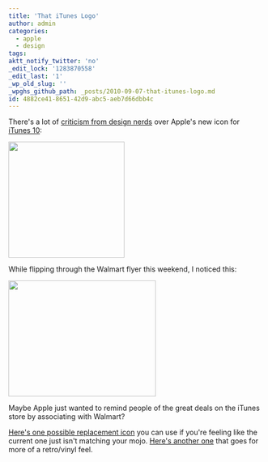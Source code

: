 ```yaml
---
title: 'That iTunes Logo'
author: admin
categories:
  - apple
  - design
tags: 
aktt_notify_twitter: 'no'
_edit_lock: '1283870558'
_edit_last: '1'
_wp_old_slug: ''
_wpghs_github_path: _posts/2010-09-07-that-itunes-logo.md
id: 4882ce41-8651-42d9-abc5-aeb7d66dbb4c
---
```

<p>There's a lot of <a href="http://www.macrumors.com/2010/09/03/steve-jobs-defends-new-itunes-10-icon-against-criticism/">criticism from design nerds</a> over Apple's new icon for <a href="http://www.apple.com/itunes/">iTunes 10</a>:</p>
<p><img src="https://chrisenns.com/wp-content/uploads/2010/09/itunes10logo.jpg" alt="" title="iTunes 10 Logo" width="229" height="229" class="aligncenter size-full wp-image-14059" /></p>
<p>While flipping through the Walmart flyer this weekend, I noticed this:</p>
<p><img src="https://chrisenns.com/wp-content/uploads/2010/09/walmartspecial.jpg" alt="" title="Walmart Special Icon" width="291" height="229" class="aligncenter size-full wp-image-14060" /></p>
<p>Maybe Apple just wanted to remind people of the great deals on the iTunes store by associating with Walmart?</p>
<p><a href="http://www.ryanrjames.com/itunes/">Here's one possible replacement icon</a> you can use if you're feeling like the current one just isn't matching your mojo.  <a href="http://dribbble.com/shots/52197-vinylTunes-2-0">Here's another one</a> that goes for more of a retro/vinyl feel.</p>
